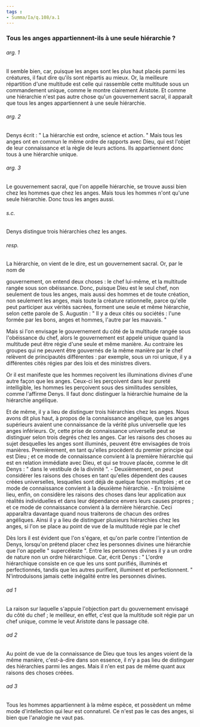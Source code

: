 ```yaml
---
tags : 
- Summa/Ia/q.108/a.1
---
```


### Tous les anges appartiennent-ils à une seule hiérarchie ?



###### arg. 1
Il semble bien, car, puisque les anges sont les plus haut placés parmi les créatures, il faut dire qu'ils sont répartis au mieux. Or, la meilleure répartition d'une multitude est celle qui rassemble cette multitude sous un commandement unique, comme le montre clairement Aristote. Et comme une hiérarchie n'est pas autre chose qu'un gouvernement sacral, il apparaît que tous les anges appartiennent à une seule hiérarchie. 

###### arg. 2
Denys écrit : " La hiérarchie est ordre, science et action. " Mais tous les anges ont en commun le même ordre de rapports avec Dieu, qui est l'objet de leur connaissance et la règle de leurs actions. Ils appartiennent donc tous à une hiérarchie unique. 

###### arg. 3
Le gouvernement sacral, que l'on appelle hiérarchie, se trouve aussi bien chez les hommes que chez les anges. Mais tous les hommes n'ont qu'une seule hiérarchie. Donc tous les anges aussi. 

###### s.c.
Denys distingue trois hiérarchies chez les anges. 

###### resp.
La hiérarchie, on vient de le dire, est un gouvernement sacral. Or, par le nom de 

gouvernement, on entend deux choses : le chef lui-même, et la multitude rangée sous son obéissance. Donc, puisque Dieu est le seul chef, non seulement de tous les anges, mais aussi des hommes et de toute création, non seulement les anges, mais toute la créature rationnelle, parce qu'elle peut participer aux vérités sacrées, forment une seule et même hiérarchie, selon cette parole de S. Augustin : " Il y a deux cités ou sociétés : l'une formée par les bons, anges et hommes, l'autre par les mauvais. " 

Mais si l'on envisage le gouvernement du côté de la multitude rangée sous l'obéissance du chef, alors le gouvernement est appelé unique quand la multitude peut être régie d'une seule et même manière. Au contraire les groupes qui ne peuvent être gouvernés de la même manière par le chef relèvent de principautés différentes : par exemple, sous un roi unique, il y a différentes cités régies par des lois et des ministres divers. 

Or il est manifeste que les hommes reçoivent les illuminations divines d'une autre façon que les anges. Ceux-ci les perçoivent dans leur pureté intelligible, les hommes les perçoivent sous des similitudes sensibles, comme l'affirme Denys. Il faut donc distinguer la hiérarchie humaine de la hiérarchie angélique. 

Et de même, il y a lieu de distinguer trois hiérarchies chez les anges. Nous avons dit plus haut, à propos de la connaissance angélique, que les anges supérieurs avaient une connaissance de la vérité plus universelle que les anges inférieurs. Or, cette prise de connaissance universelle peut se distinguer selon trois degrés chez les anges. Car les raisons des choses au sujet desquelles les anges sont illuminés, peuvent être envisagées de trois manières. Premièrement, en tant qu'elles procèdent du premier principe qui est Dieu ; et ce mode de connaissance convient à la première hiérarchie qui est en relation immédiate avec Dieu, et qui se trouve placée, comme le dit Denys : " dans le vestibule de la divinité ". - Deuxièmement, on peut considérer les raisons des choses en tant qu'elles dépendent des causes créées universelles, lesquelles sont déjà de quelque façon multiples ; et ce mode de connaissance convient à la deuxième hiérarchie. - En troisième lieu, enfin, on considère les raisons des choses dans leur application aux réalités individuelles et dans leur dépendance envers leurs causes propres ; et ce mode de connaissance convient à la dernière hiérarchie. Ceci apparaîtra davantage quand nous traiterons de chacun des ordres angéliques. Ainsi il y a lieu de distinguer plusieurs hiérarchies chez les anges, si l'on se place au point de vue de la multitude régie par le chef 

Dès lors il est évident que l'on s'égare, et qu'on parle contre l'intention de Denys, lorsqu'on prétend placer chez les personnes divines une hiérarchie que l'on appelle " supercéleste ". Entre les personnes divines il y a un ordre de nature non un ordre hiérarchique. Car, écrit Denys : " L'ordre hiérarchique consiste en ce que les uns sont purifiés, illuminés et perfectionnés, tandis que les autres purifient, illuminent et perfectionnent. " N'introduisons jamais cette inégalité entre les personnes divines. 

###### ad 1
La raison sur laquelle s'appuie l'objection part du gouvernement envisagé du côté du chef ; le meilleur, en effet, c'est que la multitude soit régie par un chef unique, comme le veut Aristote dans le passage cité. 

###### ad 2
Au point de vue de la connaissance de Dieu que tous les anges voient de la même manière, c'est-à-dire dans son essence, il n'y a pas lieu de distinguer des hiérarchies parmi les anges. Mais il n'en est pas de même quant aux raisons des choses créées. 

###### ad 3
Tous les hommes appartiennent à la même espèce, et possèdent un même mode d'intellection qui leur est connaturel. Ce n'est pas le cas des anges, si bien que l'analogie ne vaut pas. 

